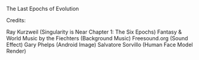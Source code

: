 The Last Epochs of Evolution

Credits:

Ray Kurzweil (Singularity is Near Chapter 1: The Six Epochs)
Fantasy & World Music by the Fiechters (Background Music)
Freesound.org (Sound Effect)
Gary Phelps (Android Image)
Salvatore Sorvillo (Human Face Model Render)
